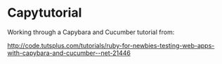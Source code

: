 Capytutorial
============

Working through a Capybara and Cucumber tutorial from:

http://code.tutsplus.com/tutorials/ruby-for-newbies-testing-web-apps-with-capybara-and-cucumber--net-21446
